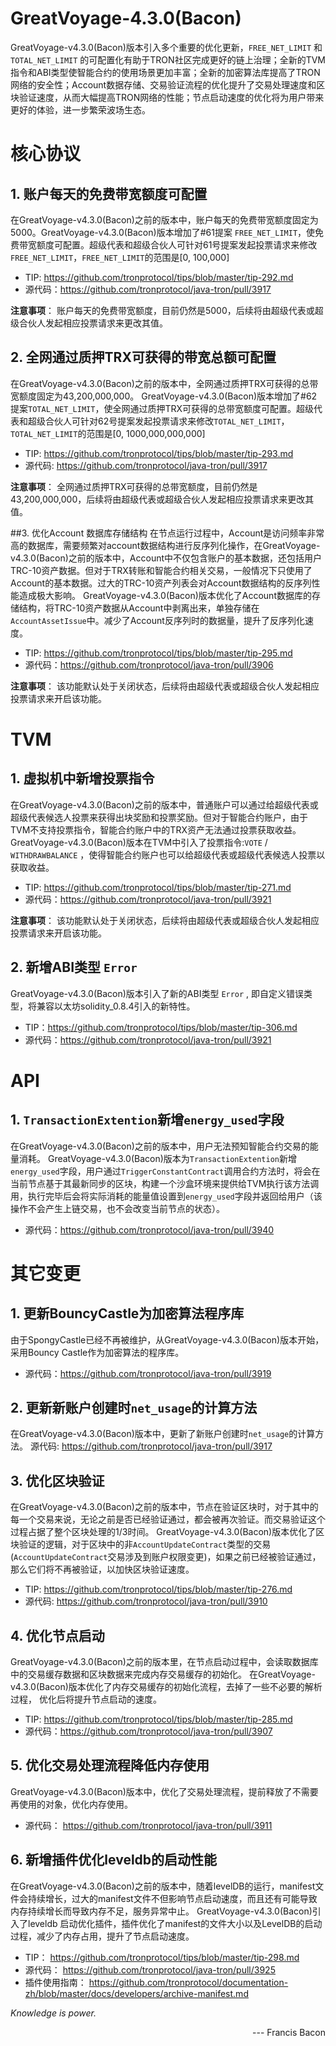 # GreatVoyage-4.3.0(Bacon)
GreatVoyage-v4.3.0(Bacon)版本引入多个重要的优化更新，`FREE_NET_LIMIT` 和 `TOTAL_NET_LIMIT` 的可配置化有助于TRON社区完成更好的链上治理；全新的TVM指令和ABI类型使智能合约的使用场景更加丰富；全新的加密算法库提高了TRON网络的安全性；Account数据存储、交易验证流程的优化提升了交易处理速度和区块验证速度，从而大幅提高TRON网络的性能；节点启动速度的优化将为用户带来更好的体验，进一步繁荣波场生态。

# 核心协议
## 1. 账户每天的免费带宽额度可配置

在GreatVoyage-v4.3.0(Bacon)之前的版本中，账户每天的免费带宽额度固定为5000。GreatVoyage-v4.3.0(Bacon)版本增加了#61提案 `FREE_NET_LIMIT`，使免费带宽额度可配置。超级代表和超级合伙人可针对61号提案发起投票请求来修改`FREE_NET_LIMIT`，`FREE_NET_LIMIT`的范围是[0, 100,000]

* TIP: https://github.com/tronprotocol/tips/blob/master/tip-292.md 
* 源代码：https://github.com/tronprotocol/java-tron/pull/3917 

**注意事项**：
账户每天的免费带宽额度，目前仍然是5000，后续将由超级代表或超级合伙人发起相应投票请求来更改其值。

## 2. 全网通过质押TRX可获得的带宽总额可配置

在GreatVoyage-v4.3.0(Bacon)之前的版本中，全网通过质押TRX可获得的总带宽额度固定为43,200,000,000。
GreatVoyage-v4.3.0(Bacon)版本增加了#62提案`TOTAL_NET_LIMIT`，使全网通过质押TRX可获得的总带宽额度可配置。超级代表和超级合伙人可针对62号提案发起投票请求来修改`TOTAL_NET_LIMIT`，`TOTAL_NET_LIMIT`的范围是[0, 1000,000,000,000]

* TIP: https://github.com/tronprotocol/tips/blob/master/tip-293.md 
* 源代码: https://github.com/tronprotocol/java-tron/pull/3917  

**注意事项**：
全网通过质押TRX可获得的总带宽额度，目前仍然是43,200,000,000，后续将由超级代表或超级合伙人发起相应投票请求来更改其值。

##3. 优化Account 数据库存储结构
在节点运行过程中，Account是访问频率非常高的数据库，需要频繁对account数据结构进行反序列化操作，在GreatVoyage-v4.3.0(Bacon)之前的版本中，Account中不仅包含账户的基本数据，还包括用户TRC-10资产数据。但对于TRX转账和智能合约相关交易，一般情况下只使用了Account的基本数据。过大的TRC-10资产列表会对Account数据结构的反序列性能造成极大影响。
GreatVoyage-v4.3.0(Bacon)版本优化了Account数据库的存储结构，将TRC-10资产数据从Account中剥离出来，单独存储在`AccountAssetIssue`中。减少了Account反序列时的数据量，提升了反序列化速度。

* TIP: https://github.com/tronprotocol/tips/blob/master/tip-295.md 
* 源代码：https://github.com/tronprotocol/java-tron/pull/3906 

**注意事项**：
该功能默认处于关闭状态，后续将由超级代表或超级合伙人发起相应投票请求来开启该功能。

# TVM
## 1. 虚拟机中新增投票指令

在GreatVoyage-v4.3.0(Bacon)之前的版本中，普通账户可以通过给超级代表或超级代表候选人投票来获得出块奖励和投票奖励。但对于智能合约账户，由于TVM不支持投票指令，智能合约账户中的TRX资产无法通过投票获取收益。
GreatVoyage-v4.3.0(Bacon)版本在TVM中引入了投票指令:`VOTE` / `WITHDRAWBALANCE` ，使得智能合约账户也可以给超级代表或超级代表候选人投票以获取收益。

* TIP: https://github.com/tronprotocol/tips/blob/master/tip-271.md 
* 源代码：https://github.com/tronprotocol/java-tron/pull/3921 

**注意事项**：
该功能默认处于关闭状态，后续将由超级代表或超级合伙人发起相应投票请求来开启该功能。

## 2. 新增ABI类型 `Error`
GreatVoyage-v4.3.0(Bacon)版本引入了新的ABI类型 `Error` , 即自定义错误类型，将兼容以太坊solidity_0.8.4引入的新特性。

* TIP：https://github.com/tronprotocol/tips/blob/master/tip-306.md 
* 源代码：https://github.com/tronprotocol/java-tron/pull/3921 

# API
## 1. `TransactionExtention`新增`energy_used`字段
在GreatVoyage-v4.3.0(Bacon)之前的版本中，用户无法预知智能合约交易的能量消耗。
GreatVoyage-v4.3.0(Bacon)版本为`TransactionExtention`新增`energy_used`字段，用户通过`TriggerConstantContract`调用合约方法时，将会在当前节点基于其最新同步的区块，构建一个沙盒环境来提供给TVM执行该方法调用，执行完毕后会将实际消耗的能量值设置到`energy_used`字段并返回给用户（该操作不会产生上链交易，也不会改变当前节点的状态）。

* 源代码：https://github.com/tronprotocol/java-tron/pull/3940 

# 其它变更

## 1. 更新BouncyCastle为加密算法程序库
由于SpongyCastle已经不再被维护，从GreatVoyage-v4.3.0(Bacon)版本开始，采用Bouncy Castle作为加密算法的程序库。

* 源代码：https://github.com/tronprotocol/java-tron/pull/3919 

## 2. 更新新账户创建时`net_usage`的计算方法
在GreatVoyage-v4.3.0(Bacon)版本中，更新了新账户创建时`net_usage`的计算方法。 
源代码: https://github.com/tronprotocol/java-tron/pull/3917 

## 3. 优化区块验证
在GreatVoyage-v4.3.0(Bacon)之前的版本中，节点在验证区块时，对于其中的每一个交易来说，无论之前是否已经验证通过，都会被再次验证。而交易验证这个过程占据了整个区块处理的1/3时间。
GreatVoyage-v4.3.0(Bacon)版本优化了区块验证的逻辑，对于区块中的非`AccountUpdateContract`类型的交易(`AccountUpdateContract`交易涉及到账户权限变更)，如果之前已经被验证通过，那么它们将不再被验证，以加快区块验证速度。

* TIP: https://github.com/tronprotocol/tips/blob/master/tip-276.md 
* 源代码: https://github.com/tronprotocol/java-tron/pull/3910 

## 4. 优化节点启动
GreatVoyage-v4.3.0(Bacon)之前的版本里，在节点启动过程中，会读取数据库中的交易缓存数据和区块数据来完成内存交易缓存的初始化。 在GreatVoyage-v4.3.0(Bacon)版本优化了内存交易缓存的初始化流程，去掉了一些不必要的解析过程， 优化后将提升节点启动的速度。

* TIP: https://github.com/tronprotocol/tips/blob/master/tip-285.md 
* 源代码：https://github.com/tronprotocol/java-tron/pull/3907 

## 5. 优化交易处理流程降低内存使用
GreatVoyage-v4.3.0(Bacon)版本中，优化了交易处理流程，提前释放了不需要再使用的对象，优化内存使用。

* 源代码： https://github.com/tronprotocol/java-tron/pull/3911 

## 6. 新增插件优化leveldb的启动性能
在GreatVoyage-v4.3.0(Bacon)之前的版本中，随着levelDB的运行，manifest文件会持续增长，过大的manifest文件不但影响节点启动速度，而且还有可能导致内存持续增长而导致内存不足，服务异常中止。
GreatVoyage-v4.3.0(Bacon)引入了leveldb 启动优化插件，插件优化了manifest的文件大小以及LevelDB的启动过程，减少了内存占用，提升了节点启动速度。

* TIP： https://github.com/tronprotocol/tips/blob/master/tip-298.md 
* 源代码： https://github.com/tronprotocol/java-tron/pull/3925
* 插件使用指南： https://github.com/tronprotocol/documentation-zh/blob/master/docs/developers/archive-manifest.md 

*Knowledge is power.* 
<p align="right"> --- Francis Bacon </p>